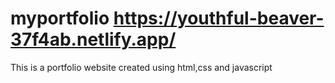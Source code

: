
# myportfolio   https://youthful-beaver-37f4ab.netlify.app/
This is a portfolio website created using html,css and javascript
